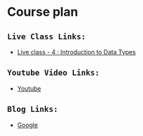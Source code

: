 # Course plan

## `Live Class Links:`
* [Live class - 4 : Introduction to Data Types](https://drive.google.com/file/d/1x5m8huCKEg5ASbreGRsyjPEIIwneFB7i/view?usp=drive_link)

## `Youtube Video Links:`
* [Youtube](www.youtube.com)

## `Blog Links:`
* [Google](www.google.com)


